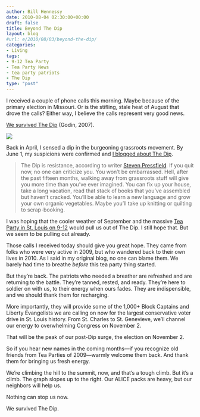 ```yaml
---
author: Bill Hennessy
date: 2010-08-04 02:30:00+00:00
draft: false
title: Beyond The Dip
layout: blog
#url: e/2010/08/03/beyond-the-dip/
categories:
- Living
tags:
- 9-12 Tea Party
- Tea Party News
- tea party patriots
- The Dip
type: "post"
---
```


I received a couple of phone calls this morning. Maybe because of the primary election in Missouri. Or is the stifling, stale heat of August that drove the calls? Either way, I believe the calls represent very good news.

 

[We survived The Dip](https://sethgodin.typepad.com/the_dip/) (Godin, 2007).

 

[![](https://www.ribbonfarm.com/wp-content/uploads/2007/09/thedip.jpg)
](https://www.ribbonfarm.com/2007/09/06/seth-godins-dip-and-multi-armed-bandits/)

 

Back in April, I sensed a dip in the burgeoning grassroots movement. By June 1, my suspicions were confirmed and [I blogged about The Dip](https://hennessysview.com/2010/06/01/the-dip/).

 

>   
> 
> The Dip is resistance, according to writer [Steven Pressfield](https://www.stevenpressfield.com/). If you quit now, no one can criticize you. You won’t be embarrassed. Hell, after the past fifteen months, walking away from grassroots stuff will give you more time than you’ve ever imagined. You can fix up your house, take a long vacation, read that stack of books that you’ve assembled but haven’t cracked. You’ll be able to learn a new language and grow your own organic vegetables. Maybe you’ll take up knitting or quilting to scrap-booking.
> 
> 

 

I was hoping that the cooler weather of September and the massive [Tea Party in St. Louis on 9-12](https://teapartypatriots.org/Recycle/Recycle.aspx) would pull us out of The Dip. I still hope that. But we seem to be pulling out already.

 

Those calls I received today should give you great hope. They came from folks who were very active in 2009, but who wandered back to their own lives in 2010. As I said in my original blog, no one can blame them. We barely had time to breathe _before_ this tea party thing started.

 

But they’re back. The patriots who needed a breather are refreshed and are returning to the battle. They’re tanned, rested, and ready. They’re here to soldier on with us, to their energy when ours fades. They are indispensible, and we should thank them for recharging. 

 

More importantly, they will provide some of the 1,000+ Block Captains and Liberty Evangelists we are calling on now for the largest conservative voter drive in St. Louis history. From St. Charles to St. Genevieve, we’ll channel our energy to overwhelming Congress on November 2. 

 

That will be the peak of our post-Dip surge, the election on November 2. 

 

So if you hear new names in the coming months—if you recognize old friends from Tea Parties of 2009—warmly welcome them back. And thank them for bringing us fresh energy. 

 

We’re climbing the hill to the summit, now, and that’s a tough climb. But it’s a climb. The graph slopes up to the right. Our ALICE packs are heavy, but our neighbors will help us. 

 

Nothing can stop us now.

 

We survived The Dip.

